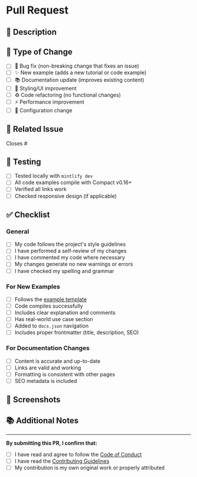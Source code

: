 # Pull Request

## 📝 Description

<!-- Clear description of what this PR does -->

## 🎯 Type of Change

<!-- Mark with an x -->
- [ ] 🐛 Bug fix (non-breaking change that fixes an issue)
- [ ] ✨ New example (adds a new tutorial or code example)
- [ ] 📚 Documentation update (improves existing content)
- [ ] 🎨 Styling/UI improvement
- [ ] ♻️ Code refactoring (no functional changes)
- [ ] ⚡ Performance improvement
- [ ] 🔧 Configuration change

## 📍 Related Issue

<!-- Link to the issue this PR addresses -->
Closes #

## 🧪 Testing

<!-- How did you test this? -->
- [ ] Tested locally with `mintlify dev`
- [ ] All code examples compile with Compact v0.16+
- [ ] Verified all links work
- [ ] Checked responsive design (if applicable)

## ✅ Checklist

<!-- Mark completed items with an x -->

### General
- [ ] My code follows the project's style guidelines
- [ ] I have performed a self-review of my changes
- [ ] I have commented my code where necessary
- [ ] My changes generate no new warnings or errors
- [ ] I have checked my spelling and grammar

### For New Examples
- [ ] Follows the [example template](https://github.com/Olanetsoft/compact-by-example/blob/main/CONTRIBUTING.md#example-template)
- [ ] Code compiles successfully
- [ ] Includes clear explanation and comments
- [ ] Has real-world use case section
- [ ] Added to `docs.json` navigation
- [ ] Includes proper frontmatter (title, description, SEO)

### For Documentation Changes
- [ ] Content is accurate and up-to-date
- [ ] Links are valid and working
- [ ] Formatting is consistent with other pages
- [ ] SEO metadata is included

## 📸 Screenshots

<!-- If applicable, add screenshots of your changes -->

## 📚 Additional Notes

<!-- Any additional context or information for reviewers -->

---

**By submitting this PR, I confirm that:**
- [ ] I have read and agree to follow the [Code of Conduct](https://github.com/Olanetsoft/compact-by-example/blob/main/CODE_OF_CONDUCT.md)
- [ ] I have read the [Contributing Guidelines](https://github.com/Olanetsoft/compact-by-example/blob/main/CONTRIBUTING.md)
- [ ] My contribution is my own original work or properly attributed
